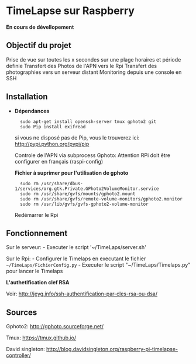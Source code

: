 TimeLapse sur Raspberry
=======================

**En cours de dévellopement**

Objectif du projet
------------------

Prise de vue sur toutes les x secondes sur une plage horaires et période definie
Transfert des Photos de l'APN vers le Rpi
Transfert des photographies vers un serveur distant
Monitoring depuis une console en SSH

Installation
------------
* **Dépendances**

		sudo apt-get install openssh-server tmux gphoto2 git
		sudo Pip install exifread

	si vous ne disposé pas de Pip, vous le trouverez ici: <http://pypi.python.org/pypi/pip>
	
	Controle de l'APN via subprocess Gphoto: Attention RPi doit être configurer en français (raspi-config)
	
	**Fichier à suprimer pour l'utilisation de gphoto**

		sudo rm /usr/share/dbus-1/services/org.gtk.Private.GPhoto2VolumeMonitor.service
		sudo rm /usr/share/gvfs/mounts/gphoto2.mount
		sudo rm /usr/share/gvfs/remote-volume-monitors/gphoto2.monitor
		sudo rm /usr/lib/gvfs/gvfs-gphoto2-volume-monitor
		
	Redémarrer le Rpi
	
Fonctionnement
--------------

Sur le serveur:
	- Executer le script '~/TimeLaps/server.sh'

Sur le Rpi:
	- Configurer le Timelaps en executant le fichier `~/TimeLaps/FichierConfig.py`
	- Executer le script "~/TimeLaps/Timelaps.py" pour lancer le Timelaps

**L'authetification clef RSA**

Voir: <http://jeyg.info/ssh-authentification-par-cles-rsa-ou-dsa/>

Sources
-------

Gphoto2: <http://gphoto.sourceforge.net/>

Tmux: <https://tmux.github.io/>

David singleton: <http://blog.davidsingleton.org/raspberry-pi-timelapse-controller/>
